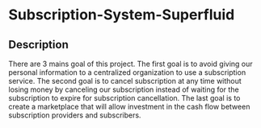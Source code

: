 # Subscription-System-Superfluid
## Description
There are 3 mains goal of this project. The first goal is to avoid giving our personal information to a centralized organization to use a subscription service. The second goal is to cancel subscription at any time without losing money by canceling our subscription instead of waiting for the subscription to expire for subscription cancellation. The last goal is to create a marketplace that will allow investment in the cash flow between subscription providers and subscribers.
